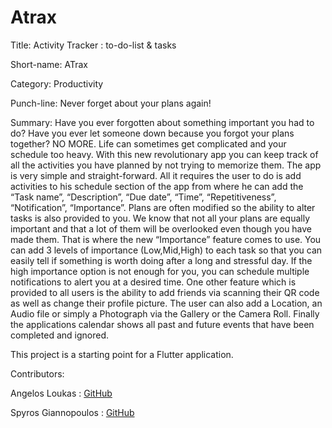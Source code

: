 # Atrax

Title: Activity Tracker : to-do-list & tasks
 
Short-name: ATrax 

Category: Productivity 

Punch-line: Never forget about your plans again! 

Summary: Have you ever forgotten about something important you had to do? Have you ever let someone down because you forgot your plans together? NO MORE. Life can sometimes get complicated and your schedule too heavy. With this new revolutionary app you can keep track of all the activities you have planned by not trying to memorize them. The app is very simple and straight-forward. All it requires the user to do is add activities to his schedule section of the app from where he can add the “Task name”, “Description”, “Due date”, “Time”, “Repetitiveness”, “Notification”, “Importance”. Plans are often modified so the ability to alter tasks is also provided to you. We know that not all your plans are equally important and that a lot of them will be overlooked even though you have made them. That is where the new “Importance” feature comes to use. You can add 3 levels of importance (Low,Mid,High) to each task so that you can easily tell if something is worth doing after a long and stressful day. If the high importance option is not enough for you, you can schedule multiple notifications to alert you at a desired time. One other feature which is provided to all users is the ability to add friends via scanning their QR code as well as change their profile picture. The user can also add a Location, an Audio file or simply a Photograph via the Gallery or the Camera Roll. Finally the applications calendar shows all past and future events that have been completed and ignored.

This project is a starting point for a Flutter application.

Contributors:

Angelos Loukas : [GitHub](https://github.com/AngelosLou)

Spyros Giannopoulos : [GitHub](https://github.com/SpyrosGiannopoulos)
